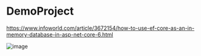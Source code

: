 # DemoProject

https://www.infoworld.com/article/3672154/how-to-use-ef-core-as-an-in-memory-database-in-asp-net-core-6.html

![image](https://github.com/saurabhmvc/DemoProject/assets/96332041/1fa38c3e-e137-4efd-9ff4-2ab75b56ee1d)


